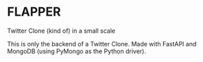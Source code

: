 # FLAPPER
Twitter Clone (kind of) in a small scale

This is only the backend of a Twitter Clone. Made with FastAPI and MongoDB (using PyMongo as the Python driver).
